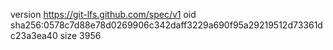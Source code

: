 version https://git-lfs.github.com/spec/v1
oid sha256:0578c7d88e78d0269906c342daff3229a690f95a29219512d73361dc23a3ea40
size 3956
